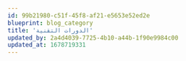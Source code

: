 ```yaml
---
id: 99b21980-c51f-45f8-af21-e5653e52ed2e
blueprint: blog_category
title: 'الدورات التقنية'
updated_by: 2a4d4039-7725-4b10-a44b-1f90e9984c00
updated_at: 1678719331
---
```

